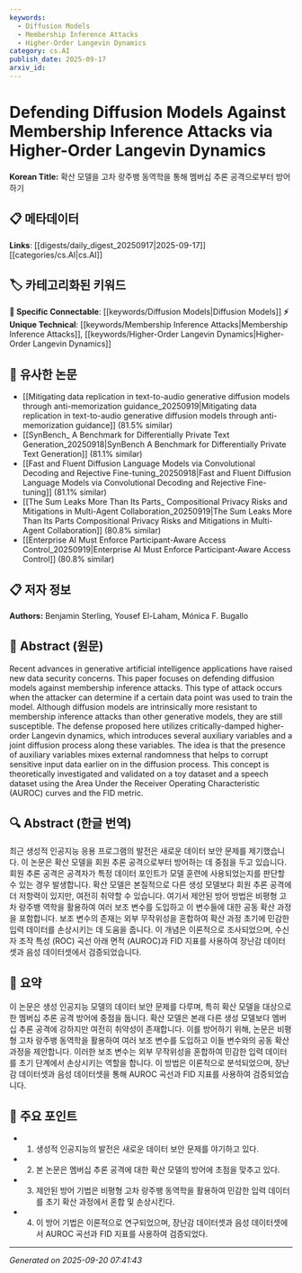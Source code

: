 ```yaml
---
keywords:
  - Diffusion Models
  - Membership Inference Attacks
  - Higher-Order Langevin Dynamics
category: cs.AI
publish_date: 2025-09-17
arxiv_id:
---
```


<!-- KEYWORD_LINKING_METADATA:
{
  "processed_timestamp": "2025-09-22 22:56:49.731826",
  "vocabulary_version": "1.0",
  "selected_keywords": [
    "Diffusion Models",
    "Membership Inference Attacks",
    "Higher-Order Langevin Dynamics"
  ],
  "rejected_keywords": [
    "Generative Models",
    "Speech Recognition"
  ],
  "similarity_scores": {
    "Diffusion Models": 0.8,
    "Membership Inference Attacks": 0.78,
    "Higher-Order Langevin Dynamics": 0.77
  },
  "extraction_method": "AI_prompt_based",
  "budget_applied": true
}
-->

# Defending Diffusion Models Against Membership Inference Attacks via Higher-Order Langevin Dynamics

**Korean Title:** 확산 모델을 고차 랑주뱅 동역학을 통해 멤버십 추론 공격으로부터 방어하기

## 📋 메타데이터

**Links**: [[digests/daily_digest_20250917|2025-09-17]]      [[categories/cs.AI|cs.AI]]

## 🏷️ 카테고리화된 키워드
**🔗 Specific Connectable**: [[keywords/Diffusion Models|Diffusion Models]]
**⚡ Unique Technical**: [[keywords/Membership Inference Attacks|Membership Inference Attacks]], [[keywords/Higher-Order Langevin Dynamics|Higher-Order Langevin Dynamics]]

## 🔗 유사한 논문
- [[Mitigating data replication in text-to-audio generative diffusion models through anti-memorization guidance_20250919|Mitigating data replication in text-to-audio generative diffusion models through anti-memorization guidance]] (81.5% similar)
- [[SynBench_ A Benchmark for Differentially Private Text Generation_20250918|SynBench A Benchmark for Differentially Private Text Generation]] (81.1% similar)
- [[Fast and Fluent Diffusion Language Models via Convolutional Decoding and Rejective Fine-tuning_20250918|Fast and Fluent Diffusion Language Models via Convolutional Decoding and Rejective Fine-tuning]] (81.1% similar)
- [[The Sum Leaks More Than Its Parts_ Compositional Privacy Risks and Mitigations in Multi-Agent Collaboration_20250919|The Sum Leaks More Than Its Parts Compositional Privacy Risks and Mitigations in Multi-Agent Collaboration]] (80.8% similar)
- [[Enterprise AI Must Enforce Participant-Aware Access Control_20250919|Enterprise AI Must Enforce Participant-Aware Access Control]] (80.8% similar)

## 📋 저자 정보

**Authors:** Benjamin Sterling, Yousef El-Laham, Mónica F. Bugallo

## 📄 Abstract (원문)

Recent advances in generative artificial intelligence applications have
raised new data security concerns. This paper focuses on defending diffusion
models against membership inference attacks. This type of attack occurs when
the attacker can determine if a certain data point was used to train the model.
Although diffusion models are intrinsically more resistant to membership
inference attacks than other generative models, they are still susceptible. The
defense proposed here utilizes critically-damped higher-order Langevin
dynamics, which introduces several auxiliary variables and a joint diffusion
process along these variables. The idea is that the presence of auxiliary
variables mixes external randomness that helps to corrupt sensitive input data
earlier on in the diffusion process. This concept is theoretically investigated
and validated on a toy dataset and a speech dataset using the Area Under the
Receiver Operating Characteristic (AUROC) curves and the FID metric.

## 🔍 Abstract (한글 번역)

최근 생성적 인공지능 응용 프로그램의 발전은 새로운 데이터 보안 문제를 제기했습니다. 이 논문은 확산 모델을 회원 추론 공격으로부터 방어하는 데 중점을 두고 있습니다. 회원 추론 공격은 공격자가 특정 데이터 포인트가 모델 훈련에 사용되었는지를 판단할 수 있는 경우 발생합니다. 확산 모델은 본질적으로 다른 생성 모델보다 회원 추론 공격에 더 저항력이 있지만, 여전히 취약할 수 있습니다. 여기서 제안된 방어 방법은 비평형 고차 랑주뱅 역학을 활용하여 여러 보조 변수를 도입하고 이 변수들에 대한 공동 확산 과정을 포함합니다. 보조 변수의 존재는 외부 무작위성을 혼합하여 확산 과정 초기에 민감한 입력 데이터를 손상시키는 데 도움을 줍니다. 이 개념은 이론적으로 조사되었으며, 수신자 조작 특성 (ROC) 곡선 아래 면적 (AUROC)과 FID 지표를 사용하여 장난감 데이터셋과 음성 데이터셋에서 검증되었습니다.

## 📝 요약

이 논문은 생성 인공지능 모델의 데이터 보안 문제를 다루며, 특히 확산 모델을 대상으로 한 멤버십 추론 공격 방어에 중점을 둡니다. 확산 모델은 본래 다른 생성 모델보다 멤버십 추론 공격에 강하지만 여전히 취약성이 존재합니다. 이를 방어하기 위해, 논문은 비평형 고차 랑주뱅 동역학을 활용하여 여러 보조 변수를 도입하고 이들 변수와의 공동 확산 과정을 제안합니다. 이러한 보조 변수는 외부 무작위성을 혼합하여 민감한 입력 데이터를 초기 단계에서 손상시키는 역할을 합니다. 이 방법은 이론적으로 분석되었으며, 장난감 데이터셋과 음성 데이터셋을 통해 AUROC 곡선과 FID 지표를 사용하여 검증되었습니다.

## 🎯 주요 포인트

- 1. 생성적 인공지능의 발전은 새로운 데이터 보안 문제를 야기하고 있다.

- 2. 본 논문은 멤버십 추론 공격에 대한 확산 모델의 방어에 초점을 맞추고 있다.

- 3. 제안된 방어 기법은 비평형 고차 랑주뱅 동역학을 활용하여 민감한 입력 데이터를 초기 확산 과정에서 혼합 및 손상시킨다.

- 4. 이 방어 기법은 이론적으로 연구되었으며, 장난감 데이터셋과 음성 데이터셋에서 AUROC 곡선과 FID 지표를 사용하여 검증되었다.

---

*Generated on 2025-09-20 07:41:43*